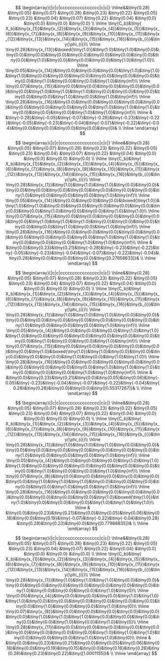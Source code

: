 $$  
\begin{array}{|c|c|cccccccccccccccc|c|c|}
\hline&&\tiny{0.28} &\tiny{0.05} &\tiny{0.07} &\tiny{0.28} &\tiny{0.23} &\tiny{0.22} &\tiny{0.05} &\tiny{0.23} &\tiny{0.04} &\tiny{0.07} &\tiny{0.22} &\tiny{0.04} &\tiny{0.0} &\tiny{0.0} &\tiny{0.0} &\tiny{0.0} \\  
\hline   
\tiny{C_b}&\tiny{ X_b}&\tiny{x_{1}}&\tiny{x_{2}}&\tiny{x_{3}}&\tiny{x_{4}}&\tiny{x_{5}}&\tiny{x_{6}}&\tiny{x_{7}}&\tiny{x_{8}}&\tiny{x_{9}}&\tiny{x_{10}}&\tiny{x_{11}}&\tiny{x_{12}}&\tiny{x_{13}}&\tiny{x_{14}}&\tiny{x_{15}}&\tiny{x_{16}}&\tiny{b_{i}}&\tiny{\phi_{i}}\\   
\hline   
\tiny{0.28}&\tiny{x_{13}}&\boxed{\tiny{1.0}}&\tiny{1.0}&\tiny{1.0}&\tiny{0.0}&\tiny{0.0}&\tiny{0.0}&\tiny{0.0}&\tiny{0.0}&\tiny{0.0}&\tiny{0.0}&\tiny{0.0}&\tiny{0.0}&\tiny{1.0}&\tiny{0.0}&\tiny{0.0}&\tiny{0.0}&\tiny{1.0}&\tiny{1.0}\\   
\hline  
\tiny{0.05}&\tiny{x_{14}}&\tiny{0.0}&\tiny{0.0}&\tiny{0.0}&\tiny{1.0}&\tiny{1.0}&\tiny{1.0}&\tiny{0.0}&\tiny{0.0}&\tiny{0.0}&\tiny{0.0}&\tiny{0.0}&\tiny{0.0}&\tiny{0.0}&\tiny{1.0}&\tiny{0.0}&\tiny{0.0}&\tiny{1.0}&\tiny{inf}\\   
\hline  
\tiny{0.07}&\tiny{x_{15}}&\tiny{0.0}&\tiny{0.0}&\tiny{0.0}&\tiny{0.0}&\tiny{0.0}&\tiny{0.0}&\tiny{1.0}&\tiny{1.0}&\tiny{1.0}&\tiny{0.0}&\tiny{0.0}&\tiny{0.0}&\tiny{0.0}&\tiny{0.0}&\tiny{1.0}&\tiny{0.0}&\tiny{1.0}&\tiny{inf}\\   
\hline  
\tiny{0.28}&\tiny{x_{16}}&\tiny{0.0}&\tiny{0.0}&\tiny{0.0}&\tiny{0.0}&\tiny{0.0}&\tiny{0.0}&\tiny{0.0}&\tiny{0.0}&\tiny{0.0}&\tiny{1.0}&\tiny{1.0}&\tiny{1.0}&\tiny{0.0}&\tiny{0.0}&\tiny{0.0}&\tiny{1.0}&\tiny{1.0}&\tiny{inf}\\   
\hline  
& &\tiny{-0.28}&\tiny{-0.05}&\tiny{-0.07}&\tiny{-0.28}&\tiny{-0.23}&\tiny{-0.22}&\tiny{-0.05}&\tiny{-0.23}&\tiny{-0.04}&\tiny{-0.07}&\tiny{-0.22}&\tiny{-0.04}&\tiny{0.0}&\tiny{0.0}&\tiny{0.0}&\tiny{0.0}&\tiny{0}& \\   
\hline  
\end{array}
$$  
  
$$  
\begin{array}{|c|c|cccccccccccccccc|c|c|}
\hline&&\tiny{0.28} &\tiny{0.05} &\tiny{0.07} &\tiny{0.28} &\tiny{0.23} &\tiny{0.22} &\tiny{0.05} &\tiny{0.23} &\tiny{0.04} &\tiny{0.07} &\tiny{0.22} &\tiny{0.04} &\tiny{0.0} &\tiny{0.0} &\tiny{0.0} &\tiny{0.0} \\  
\hline   
\tiny{C_b}&\tiny{ X_b}&\tiny{x_{1}}&\tiny{x_{2}}&\tiny{x_{3}}&\tiny{x_{4}}&\tiny{x_{5}}&\tiny{x_{6}}&\tiny{x_{7}}&\tiny{x_{8}}&\tiny{x_{9}}&\tiny{x_{10}}&\tiny{x_{11}}&\tiny{x_{12}}&\tiny{x_{13}}&\tiny{x_{14}}&\tiny{x_{15}}&\tiny{x_{16}}&\tiny{b_{i}}&\tiny{\phi_{i}}\\   
\hline   
\tiny{0.28}&\tiny{x_{1}}&\tiny{1.0}&\tiny{1.0}&\tiny{1.0}&\tiny{0.0}&\tiny{0.0}&\tiny{0.0}&\tiny{0.0}&\tiny{0.0}&\tiny{0.0}&\tiny{0.0}&\tiny{0.0}&\tiny{0.0}&\tiny{1.0}&\tiny{0.0}&\tiny{0.0}&\tiny{0.0}&\tiny{1.0}&\tiny{inf}\\   
\hline  
\tiny{0.05}&\tiny{x_{14}}&\tiny{0.0}&\tiny{0.0}&\tiny{0.0}&\boxed{\tiny{1.0}}&\tiny{1.0}&\tiny{1.0}&\tiny{0.0}&\tiny{0.0}&\tiny{0.0}&\tiny{0.0}&\tiny{0.0}&\tiny{0.0}&\tiny{0.0}&\tiny{1.0}&\tiny{0.0}&\tiny{0.0}&\tiny{1.0}&\tiny{1.0}\\   
\hline  
\tiny{0.07}&\tiny{x_{15}}&\tiny{0.0}&\tiny{0.0}&\tiny{0.0}&\tiny{0.0}&\tiny{0.0}&\tiny{0.0}&\tiny{1.0}&\tiny{1.0}&\tiny{1.0}&\tiny{0.0}&\tiny{0.0}&\tiny{0.0}&\tiny{0.0}&\tiny{0.0}&\tiny{1.0}&\tiny{0.0}&\tiny{1.0}&\tiny{inf}\\   
\hline  
\tiny{0.28}&\tiny{x_{16}}&\tiny{0.0}&\tiny{0.0}&\tiny{0.0}&\tiny{0.0}&\tiny{0.0}&\tiny{0.0}&\tiny{0.0}&\tiny{0.0}&\tiny{0.0}&\tiny{1.0}&\tiny{1.0}&\tiny{1.0}&\tiny{0.0}&\tiny{0.0}&\tiny{0.0}&\tiny{1.0}&\tiny{1.0}&\tiny{inf}\\   
\hline  
& &\tiny{0.0}&\tiny{0.23}&\tiny{0.21}&\tiny{-0.28}&\tiny{-0.23}&\tiny{-0.22}&\tiny{-0.05}&\tiny{-0.23}&\tiny{-0.04}&\tiny{-0.07}&\tiny{-0.22}&\tiny{-0.04}&\tiny{0.28}&\tiny{0.0}&\tiny{0.0}&\tiny{0.0}&\tiny{[0.27658633]}& \\   
\hline  
\end{array}
$$  
  
$$  
\begin{array}{|c|c|cccccccccccccccc|c|c|}
\hline&&\tiny{0.28} &\tiny{0.05} &\tiny{0.07} &\tiny{0.28} &\tiny{0.23} &\tiny{0.22} &\tiny{0.05} &\tiny{0.23} &\tiny{0.04} &\tiny{0.07} &\tiny{0.22} &\tiny{0.04} &\tiny{0.0} &\tiny{0.0} &\tiny{0.0} &\tiny{0.0} \\  
\hline   
\tiny{C_b}&\tiny{ X_b}&\tiny{x_{1}}&\tiny{x_{2}}&\tiny{x_{3}}&\tiny{x_{4}}&\tiny{x_{5}}&\tiny{x_{6}}&\tiny{x_{7}}&\tiny{x_{8}}&\tiny{x_{9}}&\tiny{x_{10}}&\tiny{x_{11}}&\tiny{x_{12}}&\tiny{x_{13}}&\tiny{x_{14}}&\tiny{x_{15}}&\tiny{x_{16}}&\tiny{b_{i}}&\tiny{\phi_{i}}\\   
\hline   
\tiny{0.28}&\tiny{x_{1}}&\tiny{1.0}&\tiny{1.0}&\tiny{1.0}&\tiny{0.0}&\tiny{0.0}&\tiny{0.0}&\tiny{0.0}&\tiny{0.0}&\tiny{0.0}&\tiny{0.0}&\tiny{0.0}&\tiny{0.0}&\tiny{1.0}&\tiny{0.0}&\tiny{0.0}&\tiny{0.0}&\tiny{1.0}&\tiny{inf}\\   
\hline  
\tiny{0.05}&\tiny{x_{4}}&\tiny{0.0}&\tiny{0.0}&\tiny{0.0}&\tiny{1.0}&\tiny{1.0}&\tiny{1.0}&\tiny{0.0}&\tiny{0.0}&\tiny{0.0}&\tiny{0.0}&\tiny{0.0}&\tiny{0.0}&\tiny{0.0}&\tiny{1.0}&\tiny{0.0}&\tiny{0.0}&\tiny{1.0}&\tiny{inf}\\   
\hline  
\tiny{0.07}&\tiny{x_{15}}&\tiny{0.0}&\tiny{0.0}&\tiny{0.0}&\tiny{0.0}&\tiny{0.0}&\tiny{0.0}&\tiny{1.0}&\boxed{\tiny{1.0}}&\tiny{1.0}&\tiny{0.0}&\tiny{0.0}&\tiny{0.0}&\tiny{0.0}&\tiny{0.0}&\tiny{1.0}&\tiny{0.0}&\tiny{1.0}&\tiny{1.0}\\   
\hline  
\tiny{0.28}&\tiny{x_{16}}&\tiny{0.0}&\tiny{0.0}&\tiny{0.0}&\tiny{0.0}&\tiny{0.0}&\tiny{0.0}&\tiny{0.0}&\tiny{0.0}&\tiny{0.0}&\tiny{1.0}&\tiny{1.0}&\tiny{1.0}&\tiny{0.0}&\tiny{0.0}&\tiny{0.0}&\tiny{1.0}&\tiny{1.0}&\tiny{inf}\\   
\hline  
& &\tiny{0.0}&\tiny{0.23}&\tiny{0.21}&\tiny{0.0}&\tiny{0.05}&\tiny{0.06}&\tiny{-0.05}&\tiny{-0.23}&\tiny{-0.04}&\tiny{-0.07}&\tiny{-0.22}&\tiny{-0.04}&\tiny{0.28}&\tiny{0.28}&\tiny{0.0}&\tiny{0.0}&\tiny{[0.55317267]}& \\   
\hline  
\end{array}
$$  
  
$$  
\begin{array}{|c|c|cccccccccccccccc|c|c|}
\hline&&\tiny{0.28} &\tiny{0.05} &\tiny{0.07} &\tiny{0.28} &\tiny{0.23} &\tiny{0.22} &\tiny{0.05} &\tiny{0.23} &\tiny{0.04} &\tiny{0.07} &\tiny{0.22} &\tiny{0.04} &\tiny{0.0} &\tiny{0.0} &\tiny{0.0} &\tiny{0.0} \\  
\hline   
\tiny{C_b}&\tiny{ X_b}&\tiny{x_{1}}&\tiny{x_{2}}&\tiny{x_{3}}&\tiny{x_{4}}&\tiny{x_{5}}&\tiny{x_{6}}&\tiny{x_{7}}&\tiny{x_{8}}&\tiny{x_{9}}&\tiny{x_{10}}&\tiny{x_{11}}&\tiny{x_{12}}&\tiny{x_{13}}&\tiny{x_{14}}&\tiny{x_{15}}&\tiny{x_{16}}&\tiny{b_{i}}&\tiny{\phi_{i}}\\   
\hline   
\tiny{0.28}&\tiny{x_{1}}&\tiny{1.0}&\tiny{1.0}&\tiny{1.0}&\tiny{0.0}&\tiny{0.0}&\tiny{0.0}&\tiny{0.0}&\tiny{0.0}&\tiny{0.0}&\tiny{0.0}&\tiny{0.0}&\tiny{0.0}&\tiny{1.0}&\tiny{0.0}&\tiny{0.0}&\tiny{0.0}&\tiny{1.0}&\tiny{inf}\\   
\hline  
\tiny{0.05}&\tiny{x_{4}}&\tiny{0.0}&\tiny{0.0}&\tiny{0.0}&\tiny{1.0}&\tiny{1.0}&\tiny{1.0}&\tiny{0.0}&\tiny{0.0}&\tiny{0.0}&\tiny{0.0}&\tiny{0.0}&\tiny{0.0}&\tiny{0.0}&\tiny{1.0}&\tiny{0.0}&\tiny{0.0}&\tiny{1.0}&\tiny{inf}\\   
\hline  
\tiny{0.07}&\tiny{x_{8}}&\tiny{0.0}&\tiny{0.0}&\tiny{0.0}&\tiny{0.0}&\tiny{0.0}&\tiny{0.0}&\tiny{1.0}&\tiny{1.0}&\tiny{1.0}&\tiny{0.0}&\tiny{0.0}&\tiny{0.0}&\tiny{0.0}&\tiny{0.0}&\tiny{1.0}&\tiny{0.0}&\tiny{1.0}&\tiny{inf}\\   
\hline  
\tiny{0.28}&\tiny{x_{16}}&\tiny{0.0}&\tiny{0.0}&\tiny{0.0}&\tiny{0.0}&\tiny{0.0}&\tiny{0.0}&\tiny{0.0}&\tiny{0.0}&\tiny{0.0}&\tiny{1.0}&\boxed{\tiny{1.0}}&\tiny{1.0}&\tiny{0.0}&\tiny{0.0}&\tiny{0.0}&\tiny{1.0}&\tiny{1.0}&\tiny{1.0}\\   
\hline  
& &\tiny{0.0}&\tiny{0.23}&\tiny{0.21}&\tiny{0.0}&\tiny{0.05}&\tiny{0.06}&\tiny{0.18}&\tiny{0.0}&\tiny{0.19}&\tiny{-0.07}&\tiny{-0.22}&\tiny{-0.04}&\tiny{0.28}&\tiny{0.28}&\tiny{0.23}&\tiny{0.0}&\tiny{[0.77988835]}& \\   
\hline  
\end{array}
$$  
  
$$  
\begin{array}{|c|c|cccccccccccccccc|c|c|}
\hline&&\tiny{0.28} &\tiny{0.05} &\tiny{0.07} &\tiny{0.28} &\tiny{0.23} &\tiny{0.22} &\tiny{0.05} &\tiny{0.23} &\tiny{0.04} &\tiny{0.07} &\tiny{0.22} &\tiny{0.04} &\tiny{0.0} &\tiny{0.0} &\tiny{0.0} &\tiny{0.0} \\  
\hline   
\tiny{C_b}&\tiny{ X_b}&\tiny{x_{1}}&\tiny{x_{2}}&\tiny{x_{3}}&\tiny{x_{4}}&\tiny{x_{5}}&\tiny{x_{6}}&\tiny{x_{7}}&\tiny{x_{8}}&\tiny{x_{9}}&\tiny{x_{10}}&\tiny{x_{11}}&\tiny{x_{12}}&\tiny{x_{13}}&\tiny{x_{14}}&\tiny{x_{15}}&\tiny{x_{16}}&\tiny{b_{i}}&\tiny{\phi_{i}}\\   
\hline   
\tiny{0.28}&\tiny{x_{1}}&\tiny{1.0}&\tiny{1.0}&\tiny{1.0}&\tiny{0.0}&\tiny{0.0}&\tiny{0.0}&\tiny{0.0}&\tiny{0.0}&\tiny{0.0}&\tiny{0.0}&\tiny{0.0}&\tiny{0.0}&\tiny{1.0}&\tiny{0.0}&\tiny{0.0}&\tiny{0.0}&\tiny{1.0}&\tiny{0}\\   
\hline  
\tiny{0.05}&\tiny{x_{4}}&\tiny{0.0}&\tiny{0.0}&\tiny{0.0}&\tiny{1.0}&\tiny{1.0}&\tiny{1.0}&\tiny{0.0}&\tiny{0.0}&\tiny{0.0}&\tiny{0.0}&\tiny{0.0}&\tiny{0.0}&\tiny{0.0}&\tiny{1.0}&\tiny{0.0}&\tiny{0.0}&\tiny{1.0}&\tiny{0}\\   
\hline  
\tiny{0.07}&\tiny{x_{8}}&\tiny{0.0}&\tiny{0.0}&\tiny{0.0}&\tiny{0.0}&\tiny{0.0}&\tiny{0.0}&\tiny{1.0}&\tiny{1.0}&\tiny{1.0}&\tiny{0.0}&\tiny{0.0}&\tiny{0.0}&\tiny{0.0}&\tiny{0.0}&\tiny{1.0}&\tiny{0.0}&\tiny{1.0}&\tiny{0}\\   
\hline  
\tiny{0.28}&\tiny{x_{11}}&\tiny{0.0}&\tiny{0.0}&\tiny{0.0}&\tiny{0.0}&\tiny{0.0}&\tiny{0.0}&\tiny{0.0}&\tiny{0.0}&\tiny{0.0}&\tiny{1.0}&\tiny{1.0}&\tiny{1.0}&\tiny{0.0}&\tiny{0.0}&\tiny{0.0}&\tiny{1.0}&\tiny{1.0}&\tiny{0}\\   
\hline  
& &\tiny{0.0}&\tiny{0.23}&\tiny{0.21}&\tiny{0.0}&\tiny{0.05}&\tiny{0.06}&\tiny{0.18}&\tiny{0.0}&\tiny{0.19}&\tiny{0.15}&\tiny{0.0}&\tiny{0.18}&\tiny{0.28}&\tiny{0.28}&\tiny{0.23}&\tiny{0.22}&\tiny{[1.0001155]}& \\   
\hline  
\end{array}
$$  
  
